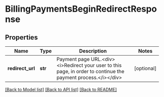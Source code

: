 # BillingPaymentsBeginRedirectResponse

## Properties
Name | Type | Description | Notes
------------ | ------------- | ------------- | -------------
**redirect_url** | **str** | Payment page URL.&lt;div&gt;&lt;i&gt;Redirect your user to this page, in order to continue the payment process.&lt;/i&gt;&lt;/div&gt; | [optional] 

[[Back to Model list]](../README.md#documentation-for-models) [[Back to API list]](../README.md#documentation-for-api-endpoints) [[Back to README]](../README.md)


